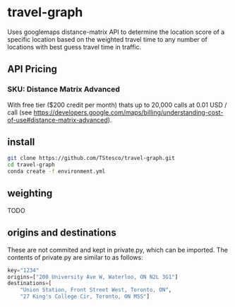 # travel-graph

Uses googlemaps distance-matrix API to determine the location score of a specific location based on the weighted travel time to any number of locations with best guess travel time in traffic.

## API Pricing

### SKU: Distance Matrix Advanced

With free tier ($200 credit per month) thats up to 20,000 calls at 0.01 USD / call (see https://developers.google.com/maps/billing/understanding-cost-of-use#distance-matrix-advanced).

## install

```bash
git clone https://github.com/TStesco/travel-graph.git
cd travel-graph
conda create -f environment.yml
```

## weighting

TODO

## origins and destinations

These are not commited and kept in private.py, which can be imported.
The contents of private.py are similar to as follows:

```python
key="1234"
origins=["200 University Ave W, Waterloo, ON N2L 3G1"]
destinations=[
	"Union Station, Front Street West, Toronto, ON",
	"27 King's College Cir, Toronto, ON M5S"]
```